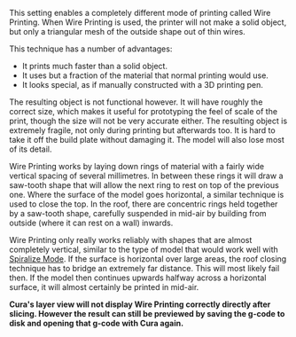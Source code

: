 This setting enables a completely different mode of printing called Wire Printing. When Wire Printing is used, the printer will not make a solid object, but only a triangular mesh of the outside shape out of thin wires.

This technique has a number of advantages:
* It prints much faster than a solid object.
* It uses but a fraction of the material that normal printing would use.
* It looks special, as if manually constructed with a 3D printing pen.

The resulting object is not functional however. It will have roughly the correct size, which makes it useful for prototyping the feel of scale of the print, though the size will not be very accurate either. The resulting object is extremely fragile, not only during printing but afterwards too. It is hard to take it off the build plate without damaging it. The model will also lose most of its detail.

Wire Printing works by laying down rings of material with a fairly wide vertical spacing of several millimetres. In between these rings it will draw a saw-tooth shape that will allow the next ring to rest on top of the previous one. Where the surface of the model goes horizontal, a similar technique is used to close the top. In the roof, there are concentric rings held together by a saw-tooth shape, carefully suspended in mid-air by building from outside (where it can rest on a wall) inwards.

Wire Printing only really works reliably with shapes that are almost completely vertical, similar to the type of model that would work well with [Spiralize Mode](magic_spiralize.md). If the surface is horizontal over large areas, the roof closing technique has to bridge an extremely far distance. This will most likely fail then. If the model then continues upwards halfway across a horizontal surface, it will almost certainly be printed in mid-air.

**Cura's layer view will not display Wire Printing correctly directly after slicing. However the result can still be previewed by saving the g-code to disk and opening that g-code with Cura again.**